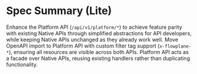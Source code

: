 # Spec Summary (Lite)

Enhance the Platform API (`/api/v1/platform/*`) to achieve feature parity with existing Native APIs through simplified abstractions for API developers, while keeping Native APIs unchanged as they already work well. Move OpenAPI import to Platform API with custom filter tag support (`x-flowplane-*`), ensuring all resources are visible across both APIs. Platform API acts as a facade over Native APIs, reusing existing handlers rather than duplicating functionality.